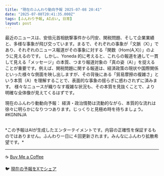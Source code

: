 ```yaml
---
title: "現在のふんわり動向予報 2025-07-08 20:41"
date: "2025-07-08T20:41:35.000Z"
tags: [ふんわり予報, AI占い, 日常]
layout: post
---
```


最近のニュースは、安倍元首相銃撃事件から円安、関税問題、そして企業業績と、多様な事象が飛び交っています。まるで、それぞれの事象が「文脈（X）」であり、それぞれのニュース報道がその事象に対する「関数（Hom(A,X)）」のように見えるのです。  しかし、Yoneda 的に考えると、これらの報道を通して一貫して見える「メッセージ」の本質、つまり報道対象の「真の姿（A）」を捉えることが重要です。例えば、関税問題に関する報道は、経済政策の現状や国際関係といった様々な側面を映し出しますが、その背後にある「貿易摩擦の複雑さ」という本質（A）を理解することで、表面的な事象の揺らぎに惑わされずに済みます。  様々なニュースが織りなす複雑な状況も、その本質を見抜くことで、より明確な全体像が見えてくるはずです。


現在のふんわり動動向予報：
経済・政治情勢は流動的ながら、本質的な流れは徐々に明らかになりつつあります。じっくりと見極め時を待ちましょう。#KGNINJA

<br>
*この予報はAIが生成したエンターテイメントです。内容の正確性を保証するものではありません。ふんわり一日に４回更新されます。みんなにふんわり拡散希望です。*

---
☕️ [Buy Me a Coffee](https://www.buymeacoffee.com/kgninja)

🐦 [現在の予報をXでシェア](https://twitter.com/intent/tweet?text=%E7%8F%BE%E5%9C%A8%E3%81%AE%E3%81%B5%E3%82%93%E3%82%8F%E3%82%8A%E4%BA%88%E5%A0%B1%3A%20%E3%80%8C%E6%9C%80%E8%BF%91%E3%81%AE%E3%83%8B%E3%83%A5%E3%83%BC%E3%82%B9%E3%81%AF%E3%80%81%E5%AE%89%E5%80%8D%E5%85%83%E9%A6%96%E7%9B%B8%E9%8A%83%E6%92%83%E4%BA%8B%E4%BB%B6%E3%81%8B%E3%82%89%E5%86%86%E5%AE%89%E3%80%81%E9%96%A2%E7%A8%8E%E5%95%8F%E9%A1%8C%E3%80%81%E3%81%9D%E3%81%97%E3%81%A6%E4%BC%81%E6%A5%AD%E6%A5%AD%E7%B8%BE%E3%81%A8%E3%80%81%E5%A4%9A%E6%A7%98%E3%81%AA%E4%BA%8B%E8%B1%A1%E3%81%8C%E9%A3%9B%E3%81%B3%E4%BA%A4%E3%81%A3%E3%81%A6%E3%81%84%E3%81%BE%E3%81%99%E3%80%82%E3%80%8D%23KGNINJA%20%E7%B6%9A%E3%81%8D%E3%81%AF%E3%83%96%E3%83%AD%E3%82%B0%E3%81%A7%EF%BC%81%F0%9F%91%87&url=https%3A%2F%2Fkg-ninja.github.io%2FFunwariyoso%2F)
